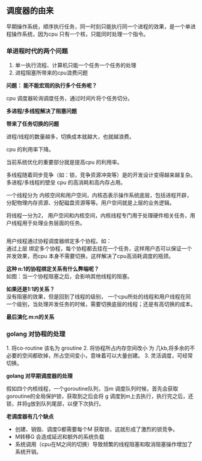 ## 调度器的由来

<img style="display: block; margin: 0 auto;" src="../img/process-early.png" alt="" />
早期操作系统，顺序执行任务，同一时刻只能执行同一个进程的效果，是一个单进程操作系统，因为cpu  只有一个核，只能同时处理一个指令。

### 单进程时代的两个问题
1. 单一执行流程、计算机只能一个任务一个任务的处理
2. 进程阻塞所带来的cpu浪费问题

**问题： 能不能宏观的执行多个任务呢？**

<img style="display: block; margin: 0 auto;" src="../img/multi-processing.png" alt="" />
cpu 调度器轮询调度任务，通过时间片将个任务切分。


**多进程/多线程解决了阻塞问题**

**带来了任务切换的问题**
<img style="display: block; margin: 0 auto;" src="../img/context-change.png" alt="" />

进程/线程的数量越多，切换成本就越大，也就越浪费。

cpu 的利用率下降。
<img style="display: block; margin: 0 auto;" src="../img/cpu-usage.png" alt="" />

当前系统优化的重要部分就是提高cpu 的利用率。

多线程随着同步竞争（如：锁，竞争资源冲突等）是的开发设计变得越来越复杂。
<img style="display: block; margin: 0 auto;" src="../img/process-thread.png" alt="" />
多进程/多线程的壁垒 cpu 的高消耗和高内存占用。


<img style="display: block; margin: 0 auto;" src="../img/thread.png" alt="" />
一个线程分为 内核空间和用户空间，内核态表示操作系统底层，包括进程开辟，分配物理内存资源、分配磁盘资源等等。用户空间就是上层的业务逻辑。 

将线程一分为2， 用户空间和内核空间，内核线程专门用于处理硬件相关任务，用户线程用于处理业务层面的任务。

<img style="display: block; margin: 0 auto;" src="../img/thread-kernal.png" alt="" />
<img style="display: block; margin: 0 auto;" src="../img/thread-co-routine.png" alt="" />

用户线程通过协程调度器绑定多个协程。如：
<img style="display: block; margin: 0 auto;" src="../img/co-routines.png" alt="" />
通过上层 绑定多个协程，每个协程都去挂在一个任务，这样用户态可以保证一个并发效果，而cpu 本身不需要切换，这样解决了cpu高消耗调度的瓶颈。

**这种 n:1的协程绑定关系有什么弊端呢？**
<img style="display: block; margin: 0 auto;" src="../img/routine-block.png" alt="" />
如图：当一个协程阻塞之后，会影响其他线程的阻塞。

**如果还是1:1的关系？**
<img style="display: block; margin: 0 auto;" src="../img/1-1thread.png" alt="" />
没有阻塞的效果，但是回到了线程的级别， 一个cpu所处的线程和用户线程在同一个级别，当处理并发任务的时候，需要切换底层的线程；还是有高切换的成本。

**最后演化 m:n的关系**
<img style="display: block; margin: 0 auto;" src="../img/m-nroutine.png" alt="" />

### golang 对协程的处理

<img style="display: block; margin: 0 auto;" src="../img/golang-goroutine.png" alt="" />
1. 将co-routine 该名为 groutine
2. 将协程所占内存空间改小 为 几kb,将多余的不必要的空间都砍掉，所占空间变小，意味着可以大量创建。
3. 灵活调度，可经常切换。

**golang 对早期调度器的处理**

<img style="display: block; margin: 0 auto;" src="../img/early-goroutine.png" alt="" />
<img style="display: block; margin: 0 auto;" src="../img/early-goroutine-schedule.png" alt="" />
假如四个内核线程，一个goroutine队列，当m 调度队列时候，首先会获取goroutine的全局保护锁，获取到之后会将 g 调度到m上去执行，执行完之后，还锁，并将g放到队列尾部，以便下次执行。

**老调度器有几个缺点**
* 创建、销毁、调度G都需要每个M 获取锁，这就形成了激烈的锁竞争。
* M转移G 会造成延迟和额外的系统负载
* 系统调用（cpu在M之间的切换）导致频繁的线程阻塞和取消阻塞操作增加了系统开销。